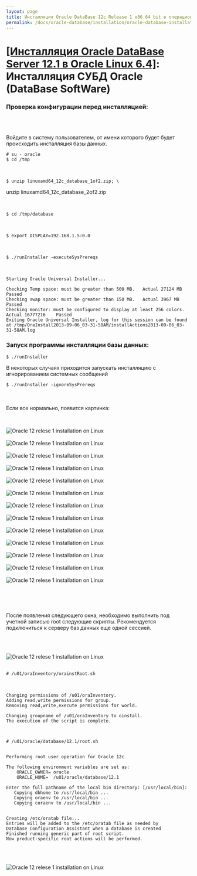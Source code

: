 ```yaml
---
layout: page
title: Инсталляция Oracle DataBase 12c Release 1 x86 64 bit в операционной системе Oracle Linux 6.4 x86_64
permalink: /docs/oracle-database/installation/oracle-database-installation/single-instance/simple/linux/6.4/oracle/12.1/oracle-database-software-installation/
---
```


# <a href="/docs/oracle-database/installation/oracle-database-installation/single-instance/simple/linux/6.4/oracle/12.1/">[Инсталляция Oracle DataBase Server 12.1 в Oracle Linux 6.4]</a>: Инсталляция СУБД Oracle (DataBase SoftWare)


### Проверка конфигурации перед инсталляцией:


<br/><br/>

Войдите в систему пользователем, от имени которого будет будет происходить инсталляция базы данных.


	# su - oracle
	$ cd /tmp

<br/>

	$ unzip linuxamd64_12c_database_1of2.zip; \
unzip linuxamd64_12c_database_2of2.zip


<br/>

	$ cd /tmp/database


<br/>

	$ export DISPLAY=192.168.1.5:0.0


<br/>

	$ ./runInstaller -executeSysPrereqs


<br/>


	Starting Oracle Universal Installer...

	Checking Temp space: must be greater than 500 MB.   Actual 27124 MB    Passed
	Checking swap space: must be greater than 150 MB.   Actual 3967 MB    Passed
	Checking monitor: must be configured to display at least 256 colors.    Actual 16777216    Passed
	Exiting Oracle Universal Installer, log for this session can be found at /tmp/OraInstall2013-09-06_03-31-58AM/installActions2013-09-06_03-31-58AM.log



### Запуск программы инсталляции базы данных:

	$ ./runInstaller


В некоторых случаях приходится запускать инсталляцию с игнорированием системных сообщений


	$ ./runInstaller -ignoreSysPrereqs


<br/><br/>
Если все нормально, появится картинка:

<br/>

<img src="http://img.oradba.net/img/oracle/database/simple/12.1/software/oracle12R1_database_software_installation_01.png" border="0" alt="Oracle 12 relese 1 installation on Linux"><br/><br/>
<img src="http://img.oradba.net/img/oracle/database/simple/12.1/software/oracle12R1_database_software_installation_02.png" border="0" alt="Oracle 12 relese 1 installation on Linux"><br/><br/>
<img src="http://img.oradba.net/img/oracle/database/simple/12.1/software/oracle12R1_database_software_installation_03.png" border="0" alt="Oracle 12 relese 1 installation on Linux"><br/><br/>
<img src="http://img.oradba.net/img/oracle/database/simple/12.1/software/oracle12R1_database_software_installation_04.png" border="0" alt="Oracle 12 relese 1 installation on Linux"><br/><br/>
<img src="http://img.oradba.net/img/oracle/database/simple/12.1/software/oracle12R1_database_software_installation_05.png" border="0" alt="Oracle 12 relese 1 installation on Linux"><br/><br/>
<img src="http://img.oradba.net/img/oracle/database/simple/12.1/software/oracle12R1_database_software_installation_06.png" border="0" alt="Oracle 12 relese 1 installation on Linux"><br/><br/>
<img src="http://img.oradba.net/img/oracle/database/simple/12.1/software/oracle12R1_database_software_installation_07.png" border="0" alt="Oracle 12 relese 1 installation on Linux"><br/><br/>
<img src="http://img.oradba.net/img/oracle/database/simple/12.1/software/oracle12R1_database_software_installation_08.png" border="0" alt="Oracle 12 relese 1 installation on Linux"><br/><br/>
<img src="http://img.oradba.net/img/oracle/database/simple/12.1/software/oracle12R1_database_software_installation_09.png" border="0" alt="Oracle 12 relese 1 installation on Linux"><br/><br/>
<img src="http://img.oradba.net/img/oracle/database/simple/12.1/software/oracle12R1_database_software_installation_10.png" border="0" alt="Oracle 12 relese 1 installation on Linux"><br/><br/>
<img src="http://img.oradba.net/img/oracle/database/simple/12.1/software/oracle12R1_database_software_installation_11.png" border="0" alt="Oracle 12 relese 1 installation on Linux"><br/><br/>
<img src="http://img.oradba.net/img/oracle/database/simple/12.1/software/oracle12R1_database_software_installation_12.png" border="0" alt="Oracle 12 relese 1 installation on Linux"><br/><br/>
<img src="http://img.oradba.net/img/oracle/database/simple/12.1/software/oracle12R1_database_software_installation_13.png" border="0" alt="Oracle 12 relese 1 installation on Linux"><br/><br/>

<br/><br/>

После появления следующего окна, необходимо выполнить под учетной записью root следующие скрипты. Рекомендуется подключиться к серверу баз данных еще одной сессией.

<br/><br/>

<img src="http://img.oradba.net/img/oracle/database/simple/12.1/software/oracle12R1_database_software_installation_14.png" border="0" alt="Oracle 12 relese 1 installation on Linux"><br/><br/>


	# /u01/oraInventory/orainstRoot.sh


<br/>


	Changing permissions of /u01/oraInventory.
	Adding read,write permissions for group.
	Removing read,write,execute permissions for world.

	Changing groupname of /u01/oraInventory to oinstall.
	The execution of the script is complete.



	# /u01/oracle/database/12.1/root.sh


	Performing root user operation for Oracle 12c

	The following environment variables are set as:
	    ORACLE_OWNER= oracle
	    ORACLE_HOME=  /u01/oracle/database/12.1

	Enter the full pathname of the local bin directory: [/usr/local/bin]:
	   Copying dbhome to /usr/local/bin ...
	   Copying oraenv to /usr/local/bin ...
	   Copying coraenv to /usr/local/bin ...


	Creating /etc/oratab file...
	Entries will be added to the /etc/oratab file as needed by
	Database Configuration Assistant when a database is created
	Finished running generic part of root script.
	Now product-specific root actions will be performed.


<br/><br/>

<img src="http://img.oradba.net/img/oracle/database/simple/12.1/software/oracle12R1_database_software_installation_15.png" border="0" alt="Oracle 12 relese 1 installation on Linux"><br/><br/>
